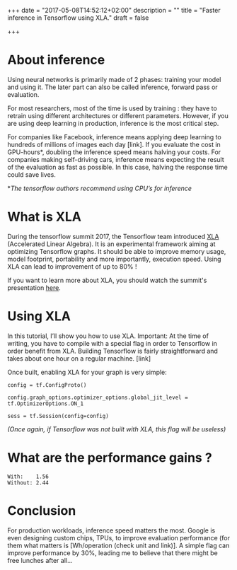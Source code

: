 +++
date = "2017-05-08T14:52:12+02:00"
description = ""
title = "Faster inference in Tensorflow using XLA."
draft = false

+++

# About inference
Using neural networks is primarily made of 2 phases: training your model and using it. The later part can also be called inference, forward pass or evaluation.

For most researchers, most of the time is used by training : they have to retrain using different architectures or different parameters. However, if you are using deep learning in production, inference is the most critical step.

For companies like Facebook, inference means applying deep learning to hundreds of millions of images each day [link]. If you evaluate the cost in GPU-hours*, doubling the inference speed means halving your costs. For companies making self-driving cars, inference means expecting the result of the evaluation as fast as possible. In this case, halving the response time could save lives.

**The tensorflow authors recommend using CPU’s for inference*

# What is XLA
During the tensorflow summit 2017, the Tensorflow team introduced [XLA](https://www.tensorflow.org/performance/xla/) (Accelerated Linear Algebra). It is an experimental framework aiming at optimizing Tensorflow graphs.
 It should be able to improve memory usage, model footprint, portability and more importantly, execution speed. Using XLA can lead to improvement of up to 80% !

If you want to learn more about XLA, you should watch the summit's presentation [here](https://www.youtube.com/watch?v=kAOanJczHA0).

# Using XLA
In this tutorial, I’ll show you how to use XLA. Important: At the time of writing, you have to compile with a special flag in order to Tensorflow in order benefit from XLA. Building Tensorflow is fairly straightforward and takes about one hour on a regular machine. [link]

Once built, enabling XLA for your graph is very simple:
    
    config = tf.ConfigProto()
    
    config.graph_options.optimizer_options.global_jit_level = tf.OptimizerOptions.ON_1

    sess = tf.Session(config=config)
*(Once again, if Tensorflow was not built with XLA, this flag will be useless)*


# What are the performance gains ?

    With:    1.56 
    Without: 2.44 

# Conclusion
For production workloads, inference speed matters the most. Google is even designing custom chips, TPUs, to improve evaluation performance (for them what matters is [Wh/operation (check unit and link)]. A simple flag can improve performance by 30%, leading me to believe that there might be free lunches after all…



